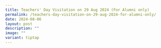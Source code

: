 ```yaml
---
title: Teachers' Day Visitation on 29 Aug 2024 (For Alumni only)
permalink: /teachers-day-visitation-on-29-aug-2024-for-alumni-only/
date: 2024-08-06
layout: post
description: ""
image: ""
variant: tiptap
---
```

